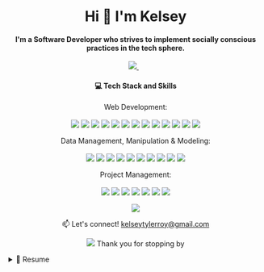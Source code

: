 <h1 align='center'>
   Hi 👋 I'm Kelsey
</h1>

<h4 align='center'>
  I'm a Software Developer who strives to implement socially conscious practices in the tech sphere.
</h4>

<p align='center'>
  
  <a href="https://www.linkedin.com/in/kelseytroy/">
    <img src="https://img.shields.io/badge/linkedin-%230077B5.svg?&style=for-the-badge&logo=linkedin&logoColor=white" />
  </a>&nbsp;&nbsp;
  
</p>

<h4 align='center'>
 💻 Tech Stack and Skills 
</h4>

<p align='center'>
   Web Development: <br/><br/>
<img src="https://img.shields.io/badge/JavaScript-323330?style=for-the-badge&logo=javascript&logoColor=F7DF1E" />
<img src="https://img.shields.io/badge/Node.js-339933?style=for-the-badge&logo=nodedotjs&logoColor=white" />
<img src="https://img.shields.io/badge/React-20232A?style=for-the-badge&logo=react&logoColor=61DAFB" />
<img src="https://img.shields.io/badge/Redux-593D88?style=for-the-badge&logo=redux&logoColor=white" />
<img src="https://img.shields.io/badge/Express.js-000000?style=for-the-badge&logo=express&logoColor=white" />
<img src="https://img.shields.io/badge/Heroku-430098?style=for-the-badge&logo=heroku&logoColor=white" />
<img src="https://img.shields.io/badge/GitHub%20Pages-222222?style=for-the-badge&logo=GitHub%20Pages&logoColor=white" />
<img src="https://img.shields.io/badge/JWT-000000?style=for-the-badge&logo=JSON%20web%20tokens&logoColor=white" />
<img src="https://img.shields.io/badge/TensorFlow-FF6F00?style=for-the-badge&logo=tensorflow&logoColor=white" />
<img src="https://img.shields.io/badge/HTML5-E34F26?style=for-the-badge&logo=html5&logoColor=white" />
<img src="https://img.shields.io/badge/CSS3-1572B6?style=for-the-badge&logo=css3&logoColor=white" />
<img src="https://img.shields.io/badge/GIT-E44C30?style=for-the-badge&logo=git&logoColor=white" />
<img src="https://img.shields.io/badge/GitHub-100000?style=for-the-badge&logo=github&logoColor=white" />
  
</p>

<p align='center'>
   Data Management, Manipulation & Modeling:<br/><br/>
<img src="https://img.shields.io/badge/PostgreSQL-316192?style=for-the-badge&logo=postgresql&logoColor=white" />
<img src="https://img.shields.io/badge/MySQL-005C84?style=for-the-badge&logo=mysql&logoColor=white" />
<img src="https://img.shields.io/badge/Sequelize-52B0E7?style=for-the-badge&logo=Sequelize&logoColor=white" />
<img src="https://img.shields.io/badge/Python-FFD43B?style=for-the-badge&logo=python&logoColor=blue" />
<img src="https://img.shields.io/badge/conda-342B029.svg?&style=for-the-badge&logo=anaconda&logoColor=white" />
<img src="https://img.shields.io/badge/Jupyter-F37626.svg?&style=for-the-badge&logo=Jupyter&logoColor=white" />
<img src="https://img.shields.io/badge/Postman-FF6C37?style=for-the-badge&logo=Postman&logoColor=white" />
<img src="https://img.shields.io/badge/Pandas-2C2D72?style=for-the-badge&logo=pandas&logoColor=white" />
<img src="https://img.shields.io/badge/Numpy-777BB4?style=for-the-badge&logo=numpy&logoColor=white" />
<img src="https://img.shields.io/badge/scikit_learn-F7931E?style=for-the-badge&logo=scikit-learn&logoColor=white" />
  
</p>

<p align='center'>
   Project Management:<br/><br/>
<img src="https://img.shields.io/badge/Jira-0052CC?style=for-the-badge&logo=Jira&logoColor=white" />
<img src="https://img.shields.io/badge/Trello-0052CC?style=for-the-badge&logo=trello&logoColor=white" />
<img src="https://img.shields.io/badge/Microsoft_Excel-217346?style=for-the-badge&logo=microsoft-excel&logoColor=white" />
<img src="https://img.shields.io/badge/Google%20Sheets-34A853?style=for-the-badge&logo=google-sheets&logoColor=white" />
<img src="https://img.shields.io/badge/Notion-000000?style=for-the-badge&logo=notion&logoColor=white" />
<img src="https://img.shields.io/badge/Prezi-3181FF?style=for-the-badge&logo=prezi&logoColor=white" />
<img src="https://img.shields.io/badge/PowerBI-F2C811?style=for-the-badge&logo=Power%20BI&logoColor=white" />
  
  
</p>

<p align='center'>
<a href="#"><img src="https://github-readme-stats.vercel.app/api?username=kroy94&hide=stars&count_private=true&show_icons=true&theme=moltack"></a>
 </p>

<p align='center'>
  📫 Let's connect! <a href='mailto:kelseytylerroy@gmail.com'>kelseytylerroy@gmail.com</a>
</p>

<p align='center'>
  <a href="#"><img src="https://hits.seeyoufarm.com/api/count/incr/badge.svg?url=https%3A%2F%2Fgithub.com%2Fkroy941212%2Fhit-counter"></a> Thank you for stopping by
</p>

<details>
  <summary>📃 Resume</summary>
  
  ## Projects
  
| Name                 | Contribution | Summary                                      | 📆           | Tech Stack                                   |
| -------------------- | ------------ | -------------------------------------------- | ------------ | -------------------------------------------- |
| [Intercode](http://intercode.blog/) | Writer, Editor & Full Stack Developer | A collective of voices exploring how the intersection of identity and privilege impacts every facet of the tech industry| April 2022 - Present | <img height="32" width="32" src="https://cdn.jsdelivr.net/npm/simple-icons@v7.2.0/icons/medium.svg" />  <img height="32" width="32" src="https://cdn.jsdelivr.net/npm/simple-icons@v7.2.0/icons/postgresql.svg" />  <img height="32" width="32" src="https://unpkg.com/simple-icons@v7.2.0/icons/sequelize.svg" />  <img height="32" width="32" src="https://unpkg.com/simple-icons@v7.2.0/icons/nodedotjs.svg" />  <img height="32" width="32" src="https://cdn.jsdelivr.net/npm/simple-icons@v7.2.0/icons/react.svg" />  <img height="32" width="32" src="https://cdn.jsdelivr.net/npm/simple-icons@v7.2.0/icons/redux.svg" />  <img height="32" width="32" src="https://cdn.jsdelivr.net/npm/simple-icons@v7.2.0/icons/express.svg" /> |
| [Be My Voice](https://be-my-voice.herokuapp.com/) | Full Stack Developer | An EdTech web application that uses Tensorflow.js models to detect and assess American Sign Language signs in real-time| March - April 2022 | <img height="32" width="32" src="https://cdn.jsdelivr.net/npm/simple-icons@v7.2.0/icons/tensorflow.svg" />  <img height="32" width="32" src="https://cdn.jsdelivr.net/npm/simple-icons@v7.2.0/icons/postgresql.svg" />  <img height="32" width="32" src="https://unpkg.com/simple-icons@v7.2.0/icons/sequelize.svg" />  <img height="32" width="32" src="https://unpkg.com/simple-icons@v7.2.0/icons/nodedotjs.svg" />  <img height="32" width="32" src="https://cdn.jsdelivr.net/npm/simple-icons@v7.2.0/icons/react.svg" />  <img height="32" width="32" src="https://cdn.jsdelivr.net/npm/simple-icons@v7.2.0/icons/redux.svg" />  <img height="32" width="32" src="https://cdn.jsdelivr.net/npm/simple-icons@v7.2.0/icons/express.svg" />  <img height="32" width="32" src="https://cdn.jsdelivr.net/npm/simple-icons@v7.2.0/icons/heroku.svg" />|
| [Reverie Resort](https://reverie-resort.herokuapp.com/) | Full Stack Developer | An eCommerce platform selling luxury hotel rooms and experiences | March 2022 | <img height="32" width="32" src="https://cdn.jsdelivr.net/npm/simple-icons@v7.2.0/icons/postgresql.svg" />  <img height="32" width="32" src="https://unpkg.com/simple-icons@v7.2.0/icons/sequelize.svg" />  <img height="32" width="32" src="https://unpkg.com/simple-icons@v7.2.0/icons/nodedotjs.svg" />  <img height="32" width="32" src="https://cdn.jsdelivr.net/npm/simple-icons@v7.2.0/icons/react.svg" />  <img height="32" width="32" src="https://cdn.jsdelivr.net/npm/simple-icons@v7.2.0/icons/redux.svg" />  <img height="32" width="32" src="https://cdn.jsdelivr.net/npm/simple-icons@v7.2.0/icons/express.svg" />  <img height="32" width="32" src="https://cdn.jsdelivr.net/npm/simple-icons@v7.2.0/icons/heroku.svg" />|

## Experience

<img align="right" height="32" width="32" src="https://cdn.jsdelivr.net/npm/simple-icons@v7.2.0/icons/webflow.svg" />
<img align="right" height="32" width="32" src="https://cdn.jsdelivr.net/npm/simple-icons@v7.2.0/icons/wordpress.svg" />
<img align="right" height="32" width="32" src="https://cdn.jsdelivr.net/npm/simple-icons@v7.2.0/icons/wix.svg" />
<img align="right" height="32" width="32" src="https://cdn.jsdelivr.net/npm/simple-icons@v7.2.0/icons/figma.svg" />
<img align="right" height="32" width="32" src="https://cdn.jsdelivr.net/npm/simple-icons@v7.2.0/icons/html5.svg" />
<img align="right" height="32" width="32" src="https://cdn.jsdelivr.net/npm/simple-icons@v7.2.0/icons/css3.svg" />
  
  - **Freelance Web Developer**\
  📆 June 2022 - Present\
  📍 **Standvast** - Cleveland, OH

<img align="right" height="32" width="32" src="https://cdn.jsdelivr.net/npm/simple-icons@v7.2.0/icons/dropbox.svg" />
<img align="right" height="32" width="32" src="https://cdn.jsdelivr.net/npm/simple-icons@v7.2.0/icons/googlesheets.svg" />
<img align="right" height="32" width="32" src="https://cdn.jsdelivr.net/npm/simple-icons@v7.2.0/icons/microsoftexcel.svg" />
<img align="right" height="32" width="32" src="https://cdn.jsdelivr.net/npm/simple-icons@v7.2.0/icons/powerbi.svg" />
<img align="right" height="32" width="32" src="https://cdn.jsdelivr.net/npm/simple-icons@v7.2.0/icons/slack.svg" />
<img align="right" height="32" width="32" src="https://cdn.jsdelivr.net/npm/simple-icons@v7.2.0/icons/trello.svg" />
<img align="right" height="32" width="32" src="https://cdn.jsdelivr.net/npm/simple-icons@v7.2.0/icons/airtable.svg" />

- **Project Management Consultant**\
  📆 September 2020 - March 2022\
  📍 **Standvast** - Cleveland, OH

<img align="right" height="32" width="32" src="https://cdn.jsdelivr.net/npm/simple-icons@v7.2.0/icons/python.svg" />
<img align="right" height="32" width="32" src="https://cdn.jsdelivr.net/npm/simple-icons@v7.2.0/icons/postgresql.svg" />
<img align="right" height="32" width="32" src="https://cdn.jsdelivr.net/npm/simple-icons@v7.2.0/icons/jupyter.svg" />
<img align="right" height="32" width="32" src="https://cdn.jsdelivr.net/npm/simple-icons@v7.2.0/icons/pandas.svg" />
<img align="right" height="32" width="32" src="https://cdn.jsdelivr.net/npm/simple-icons@v7.2.0/icons/numpy.svg" />
<img align="right" height="32" width="32" src="https://cdn.jsdelivr.net/npm/simple-icons@v7.2.0/icons/scikit-learn.svg" />
  
- **Data Analyst & Operations Manager**\
📆 September 2019 - September 2020\
📍 **Standvast** - Cleveland, OH
 
<!--- 
  <img align="right" src="https://img.shields.io/badge/Python-FFD43B?style=for-the-badge&logo=python&logoColor=blue" />
  <img align="right" src="https://img.shields.io/badge/PostgreSQL-316192?style=for-the-badge&logo=postgresql&logoColor=white" />
  <img align="right" src="https://img.shields.io/badge/Jupyter-F37626.svg?&style=for-the-badge&logo=Jupyter&logoColor=white" />
  <img align="right" src="https://img.shields.io/badge/Pandas-2C2D72?style=for-the-badge&logo=pandas&logoColor=white" />
  <img align="right" src="https://img.shields.io/badge/Numpy-777BB4?style=for-the-badge&logo=numpy&logoColor=white" />
  <img align="right" src="https://img.shields.io/badge/scikit_learn-F7931E?style=for-the-badge&logo=scikit-learn&logoColor=white" />
  
  <img align="center" src="https://img.shields.io/badge/Medium-12100E?style=for-the-badge&logo=medium&logoColor=white" /><img align="center" src="https://img.shields.io/badge/PostgreSQL-316192?style=for-the-badge&logo=postgresql&logoColor=white" /><img align="center" src="https://img.shields.io/badge/Sequelize-52B0E7?style=for-the-badge&logo=Sequelize&logoColor=white" /><img align="center" src="https://img.shields.io/badge/Node.js-339933?style=for-the-badge&logo=nodedotjs&logoColor=white" /><img align="center" src="https://img.shields.io/badge/React-20232A?style=for-the-badge&logo=react&logoColor=61DAFB" /><img align="center" src="https://img.shields.io/badge/Redux-593D88?style=for-the-badge&logo=redux&logoColor=white" /><img align="center" src="https://img.shields.io/badge/Express.js-000000?style=for-the-badge&logo=express&logoColor=white" />
--->
